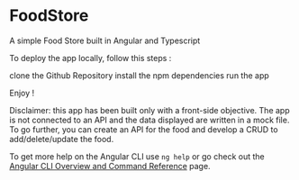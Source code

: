 # FoodStore

A simple Food Store built in Angular and Typescript

To deploy the app locally, follow this steps :

clone the Github Repository
install the npm dependencies
run the app

Enjoy !

Disclaimer: this app has been built only with a front-side objective. 
The app is not connected to an API and the data displayed are written in a mock file. To go further, you can create an API for the food and develop a CRUD to add/delete/update the food. 

To get more help on the Angular CLI use `ng help` or go check out the [Angular CLI Overview and Command Reference](https://angular.io/cli) page.
